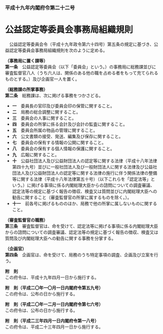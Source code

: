 ### 平成十九年内閣府令第二十二号  
# 公益認定等委員会事務局組織規則  
　公益認定等委員会令（平成十九年政令第六十四号）第五条の規定に基づき、公益認定等委員会事務局組織規則を次のように定める。  
  
**（事務局に置く課等）**  
**第一条**　公益認定等委員会（以下「委員会」という。）の事務局に総務課並びに審査監督官八人（うち六人は、関係のある他の職を占める者をもって充てられるものとする。）及び企画官一人を置く。  
  
**（総務課の所掌事務）**  
**第二条**　総務課は、次に掲げる事務をつかさどる。  
* **一**　委員長の官印及び委員会印の保管に関すること。  
* **二**　局務の総合調整に関すること。  
* **三**　委員会の人事に関すること。  
* **四**　委員会の所掌に係る会計及び会計の監査に関すること。  
* **五**　委員会所属の物品の管理に関すること。  
* **六**　公文書類の接受、発送、編集及び保存に関すること。  
* **七**　委員会の保有する情報の公開に関すること。  
* **八**　委員会の保有する個人情報の保護に関すること。  
* **九**　広報に関すること。  
* **十**　公益社団法人及び公益財団法人の認定等に関する法律（平成十八年法律第四十九号）並びに一般社団法人及び一般財団法人に関する法律及び公益社団法人及び公益財団法人の認定等に関する法律の施行に伴う関係法律の整備等に関する法律（平成十八年法律第五十号）（以下これらを「認定法等」という。）に掲げる事項に係る内閣総理大臣からの諮問についての調査審議、認定法等の規定に基づく報告の徴収、検査又は質問並びに内閣総理大臣への勧告に関すること（審査監督官の所掌に属するものを除く。）。  
* **十一**　前各号に掲げるもののほか、局務で他の所掌に属しないものに関すること。  
  
**（審査監督官の職務）**  
**第三条**　審査監督官は、命を受けて、認定法等に掲げる事項に係る内閣総理大臣からの諮問についての調査審議、認定法等の規定に基づく報告の徴収、検査又は質問及び内閣総理大臣への勧告に関する事務を分掌する。  
  
**（企画官）**  
**第四条**　企画官は、命を受けて、局務のうち特定事項の調査、企画及び立案を行う。  
  
**附　則**  
この府令は、平成十九年四月一日から施行する。  
  
**附　則（平成二〇年一〇月一日内閣府令第五九号）**  
この府令は、公布の日から施行する。  
  
**附　則（平成二〇年一二月一日内閣府令第七六号）**  
この府令は、公布の日から施行する。  
  
**附　則（平成二三年四月一日内閣府令第一八号）**  
この府令は、平成二十三年四月一日から施行する。  
  
